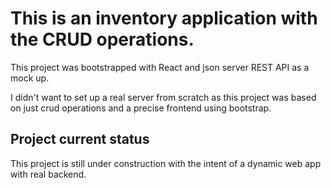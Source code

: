 # This is an inventory application with the CRUD operations.

This project was bootstrapped with React and json server REST API as a mock up.

I didn't want to set up a real server from scratch as this project was based on just crud operations and a precise frontend using bootstrap.

## Project current status

This project is still under construction with the intent of a dynamic web app with real backend.


